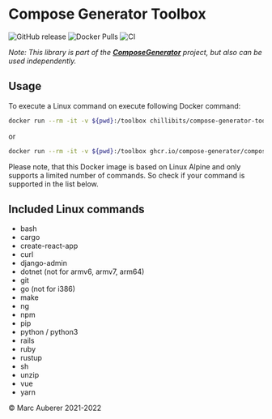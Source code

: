# Compose Generator Toolbox
![GitHub release](https://img.shields.io/github/v/release/compose-generator/toolbox)
![Docker Pulls](https://img.shields.io/docker/pulls/chillibits/compose-generator-toolbox)
![CI](https://github.com/compose-generator/toolbox/workflows/Docker%20CI/badge.svg)

*Note: This library is part of the **[ComposeGenerator](https://github.com/compose-generator/compose-generator)** project, but also can be used independently.*

## Usage
To execute a Linux command on execute following Docker command:

```sh
docker run --rm -it -v ${pwd}:/toolbox chillibits/compose-generator-toolbox /bin/bash <command>
```

or

```sh
docker run --rm -it -v ${pwd}:/toolbox ghcr.io/compose-generator/compose-generator-toolbox /bin/bash <command>
```

Please note, that this Docker image is based on Linux Alpine and only supports a limited number of commands. So check if your command is supported in the list below.

## Included Linux commands
- bash
- cargo
- create-react-app
- curl
- django-admin
- dotnet (not for armv6, armv7, arm64)
- git
- go (not for i386)
- make
- ng
- npm
- pip
- python / python3
- rails
- ruby
- rustup
- sh
- unzip
- vue
- yarn

© Marc Auberer 2021-2022